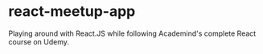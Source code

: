 # react-meetup-app
Playing around with React.JS while following Academind's complete React course on Udemy. 
